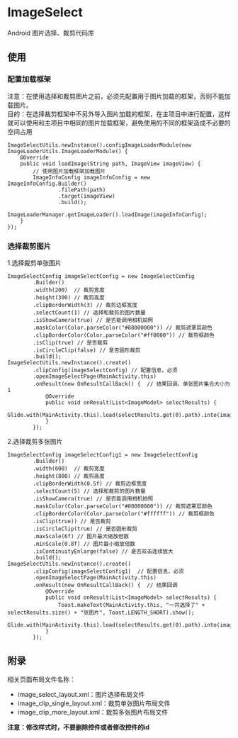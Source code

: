 # ImageSelect
Android 图片选择、裁剪代码库

## 使用
### 配置加载框架
注意：在使用选择和裁剪图片之前，必须先配置用于图片加载的框架，否则不能加载图片。  
目的：在选择裁剪框架中不另外导入图片加载的框架，在主项目中进行配置，这样就可以使用和主项目中相同的图片加载框架，避免使用的不同的框架造成不必要的空间占用

    ImageSelectUtils.newInstance().configImageLoaderModule(new ImageLoaderUtils.ImageLoaderModule() {
        @Override
        public void loadImage(String path, ImageView imageView) {
            // 使用图片加载框架加载图片
            ImageInfoConfig imageInfoConfig = new ImageInfoConfig.Builder()
                    .filePath(path)
                    .target(imageView)
                    .build();
            ImageLoaderManager.getImageLoader().loadImage(imageInfoConfig);
        }
    });

### 选择裁剪图片
1.选择裁剪单张图片

    ImageSelectConfig imageSelectConfig = new ImageSelectConfig
            .Builder()
            .width(200)  // 裁剪宽度
            .height(300) // 裁剪高度
            .clipBorderWidth(3) // 裁剪边框宽度
            .selectCount(1) // 选择和裁剪的图片数量
            .isShowCamera(true) // 是否能调用相机拍照
            .maskColor(Color.parseColor("#88000000")) // 裁剪遮罩层颜色
            .clipBorderColor(Color.parseColor("#ff0000")) // 裁剪框颜色
            .isClip(true) // 是否裁剪
            .isCircleClip(false) // 是否圆形裁剪
            .build();
    ImageSelectUtils.newInstance().create()
            .clipConfig(imageSelectConfig) // 配置信息，必须
            .openImageSelectPage(MainActivity.this)
            .onResult(new OnResultCallBack() {  // 结果回调，单张图片集合大小为1
                @Override
                public void onResult(List<ImageModel> selectResults) {
                    Glide.with(MainActivity.this).load(selectResults.get(0).path).into(imageView);
                }
            });
            
2.选择裁剪多张图片

    ImageSelectConfig imageSelectConfig1 = new ImageSelectConfig
            .Builder()
            .width(600)  // 裁剪宽度
            .height(800) // 裁剪高度
            .clipBorderWidth(0.5f) // 裁剪边框宽度
            .selectCount(5) // 选择和裁剪的图片数量
            .isShowCamera(true) // 是否能调用相机拍照
            .maskColor(Color.parseColor("#80000000")) // 裁剪遮罩层颜色
            .clipBorderColor(Color.parseColor("#ffffff")) // 裁剪框颜色
            .isClip(true)) // 是否裁剪
            .isCircleClip(true) // 是否圆形裁剪
            .maxScale(6f) // 图片最大缩放倍数
            .minScale(0.8f) // 图片最小缩放倍数
            .isContinuityEnlarge(false) // 是否双击连续放大
            .build();
    ImageSelectUtils.newInstance().create()
            .clipConfig(imageSelectConfig1)  // 配置信息，必须
            .openImageSelectPage(MainActivity.this)
            .onResult(new OnResultCallBack() {  // 结果回调
                @Override
                public void onResult(List<ImageModel> selectResults) {
                    Toast.makeText(MainActivity.this, "一共选择了" + selectResults.size() + "张图片", Toast.LENGTH_SHORT).show();
                    Glide.with(MainActivity.this).load(selectResults.get(0).path).into(imageView);
                }
            });

## 附录
相关页面布局文件名称：
* image_select_layout.xml：图片选择布局文件
* image_clip_single_layout.xml：裁剪单张图片布局文件
* image_clip_more_layout.xml：裁剪多张图片布局文件

**注意：修改样式时，不要删除控件或者修改控件的id**
